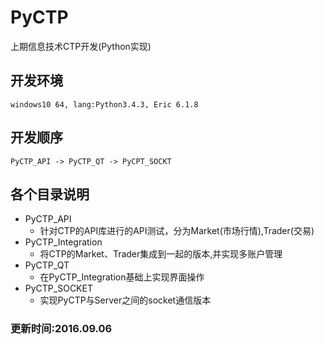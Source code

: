 PyCTP
=========
上期信息技术CTP开发(Python实现)

开发环境
--------

    windows10 64, lang:Python3.4.3, Eric 6.1.8
开发顺序
--------

    PyCTP_API -> PyCTP_QT -> PyCPT_SOCKT

## 各个目录说明  
* PyCTP_API
  * 针对CTP的API库进行的API测试，分为Market(市场行情),Trader(交易)
* PyCTP_Integration
  * 将CTP的Market、Trader集成到一起的版本,并实现多账户管理
* PyCTP_QT
  * 在PyCTP_Integration基础上实现界面操作
* PyCTP_SOCKET
  * 实现PyCTP与Server之间的socket通信版本

### 更新时间:2016.09.06
